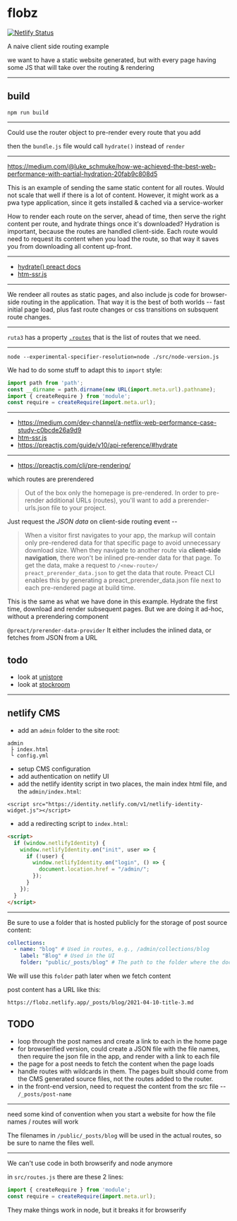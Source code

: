 # flobz

[![Netlify Status](https://api.netlify.com/api/v1/badges/5c0cc90e-7806-455e-9444-6fc5705baa00/deploy-status)](https://app.netlify.com/sites/flobz/deploys)

A naive client side routing example

we want to have a static website generated, but with every page having
some JS that will take over the routing & rendering

---------------------------------------

## build
```
npm run build
```


--------------------------------------

Could use the router object to pre-render every route that you add

then the `bundle.js` file would call `hydrate()` instead of `render`

--------------------------------------------

https://medium.com/@luke_schmuke/how-we-achieved-the-best-web-performance-with-partial-hydration-20fab9c808d5

This is an example of sending the same static content for all routes. Would not scale that well if there is a lot of content. However, it might work as a pwa type application, since it gets installed & cached via a service-worker

How to render each route on the server, ahead of time, then serve the right
content per route, and hydrate things once it's downloaded? Hydration is 
important, because the routes are handled client-side. Each route would
need to request its content when you load the route, so that way it saves you from downloading all content up-front.

----------------------------------------------------------------------

* [hydrate() preact docs](https://preactjs.com/guide/v10/api-reference/#hydrate)
* [htm-ssr.js](https://gist.github.com/developit/699c8d8f180a1e4eed58167f9c6711be)

---------------------------------------------------

We rendeer all routes as static pages, and also include js code for 
browser-side routing in the application. That way it is the best of both
worlds -- fast initial page load, plus fast route changes or css
transitions on subsquent route changes.

--------------------------------

`ruta3` has a property [`.routes`](https://github.com/bevacqua/ruta3/blob/master/index.js#L66) that is the list of routes that we need.

------------------------------------------

```
node --experimental-specifier-resolution=node ./src/node-version.js 
```

We had to do some stuff to adapt this to `import` style:
```js
import path from 'path';
const __dirname = path.dirname(new URL(import.meta.url).pathname);
import { createRequire } from 'module';
const require = createRequire(import.meta.url);
```

-------------------------------------

* https://medium.com/dev-channel/a-netflix-web-performance-case-study-c0bcde26a9d9
* [htm-ssr.js](https://gist.github.com/developit/699c8d8f180a1e4eed58167f9c6711be)
* https://preactjs.com/guide/v10/api-reference/#hydrate


----------------------------------------------


* https://preactjs.com/cli/pre-rendering/

which routes are prerendered
> Out of the box only the homepage is pre-rendered. In order to pre-render additional URLs (routes), you'll want to add a prerender-urls.json file to your project. 

Just request the *JSON data* on client-side routing event --

> When a visitor first navigates to your app, the markup will contain only pre-rendered data for that specific page to avoid unnecessary download size. When they navigate to another route via **client-side navigation**, there won't be inlined pre-render data for that page. To get the data, make a request to `/<new-route>/ preact_prerender_data.json` to get the data that route. Preact CLI enables this by generating a preact_prerender_data.json file next to each pre-rendered page at build time.

This is the same as what we have done in this example. Hydrate the first time,
download and render subsequent pages. But we are doing it ad-hoc, without a prerendering component


`@preact/prerender-data-provider`
It either includes the inlined data, or fetches from JSON from a URL


## todo
* look at [unistore](https://github.com/developit/unistore)
* look at [stockroom](https://github.com/developit/stockroom)


----------------------------------------------

## netlify CMS

* add an `admin` folder to the site root:
```
admin
 ├ index.html
 └ config.yml
```

* setup CMS configuration
* add authentication on netlify UI
* add the netlify identity script in two places, the main index html file,
and the `admin/index.html`:

```
<script src="https://identity.netlify.com/v1/netlify-identity-widget.js"></script>
```

* add a redirecting script to `index.html`:
```html
<script>
  if (window.netlifyIdentity) {
    window.netlifyIdentity.on("init", user => {
      if (!user) {
        window.netlifyIdentity.on("login", () => {
          document.location.href = "/admin/";
        });
      }
    });
  }
</script>
```

--------------------------------------------------

Be sure to use a folder that is hosted publicly for the storage of post source
content: 

```yml
collections:
  - name: "blog" # Used in routes, e.g., /admin/collections/blog
    label: "Blog" # Used in the UI
    folder: "public/_posts/blog" # The path to the folder where the documents are stored
```

We will use this `folder` path later when we fetch content

post content has a URL like this:
```
https://flobz.netlify.app/_posts/blog/2021-04-10-title-3.md
```

## TODO
* loop through the post names and create a link to each in the home page
* for browserified version, could create a JSON file with the file names, then
  require the json file in the app, and render with a link to each file
* the page for a post needs to fetch the content when the page loads
* handle routes with wildcards in them. The pages built should come from
  the CMS generated source files, not the routes added to the router.
* in the front-end version, need to request the content from the src file --
  `/_posts/post-name`

---------------------------------------------

need some kind of convention when you start a website for how the file names
/ routes will work


The filenames in `/public/_posts/blog` will be used in the actual routes,
so be sure to name the files well.

----------------------------------------------

We can't use code in both browserify and node anymore

in `src/routes.js` there are these 2 lines:
```js
import { createRequire } from 'module';
const require = createRequire(import.meta.url);
```

They make things work in node, but it breaks it for browserify


